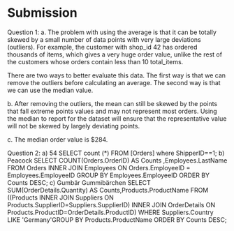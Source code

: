# Submission
Question 1:
a.	The problem with using the average is that it can be totally skewed by a small number of data points with very large deviations (outliers). For example, the customer with shop_id 42 has ordered thousands of items, which gives a very huge order value, unlike the rest of the customers whose orders contain less than 10 total_items.	

There are two ways to better evaluate this data. The first way is that we can remove the outliers before calculating an average. The second way is that we can use the median value.

b.	After removing the outliers, the mean can still be skewed by the points that fall extreme points values and may not represent most orders. Using the median to report for the dataset will ensure that the representative value will not be skewed by largely deviating points.

c.	The median order value is $284.

Question 2:
a)	54
SELECT count (*) FROM [Orders] where ShipperID==1;
b)	Peacock
SELECT COUNT(Orders.OrderID) AS Counts ,Employees.LastName
FROM Orders
INNER JOIN Employees ON Orders.EmployeeID = Employees.EmployeeID
GROUP BY Employees.EmployeeID
ORDER BY Counts DESC;
c)	Gumbär Gummibärchen
SELECT SUM(OrderDetails.Quantity) AS Counts,Products.ProductName
FROM ((Products
INNER JOIN Suppliers ON  Products.SupplierID=Suppliers.SupplierID)
INNER JOIN OrderDetails ON Products.ProductID=OrderDetails.ProductID)
WHERE Suppliers.Country LIKE 'Germany'GROUP BY Products.ProductName
ORDER BY Counts DESC;
